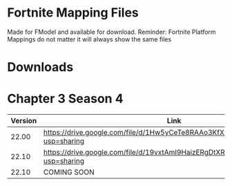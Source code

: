 # Fortnite Mapping Files
Made for FModel and available for download.
Reminder: Fortnite Platform Mappings do not matter it will always show the same files

# Downloads

# Chapter 3 Season 4
| Version                  	     |		    Link           | Platform |
| ------------------------------ | --------------------- | -------- |
| 22.00        	    	       |		https://drive.google.com/file/d/1Hw5yCeTe8RAAo3KfXkgTSuKhTp5AtRru/view?usp=sharing| Android|
| 22.10         	         	 |		https://drive.google.com/file/d/19vxtAmI9HaizERgDtXRZOqjYG8cgY9DN/view?usp=sharing| Android|
| 22.10         	         	 |		COMING SOON| Unkown|
